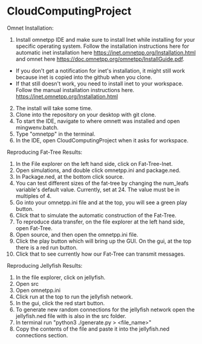 # CloudComputingProject

Omnet Installation:
1) Install omnetpp IDE and make sure to install Inet while installing for your specific operating system. Follow the installation instructions here for automatic inet installation here https://inet.omnetpp.org/Installation.html and omnet here https://doc.omnetpp.org/omnetpp/InstallGuide.pdf.
  - If you don't get a notification for inet's installation, it might still work because inet is copied into the github when you clone. 
  - If that still doesn't work, you need to install inet to your workspace. Follow the manual installation instructions here. https://inet.omnetpp.org/Installation.html
2) The install will take some time.
3) Clone into the repository on your desktop with git clone.
4) To start the IDE, navigate to where omnett was installed and open mingwenv.batch.
5) Type "omnetpp" in the terminal.
6) In the IDE, open CloudComputingProject when it asks for workspace.

Reproducing Fat-Tree Results:
1) In the File explorer on the left hand side, click on Fat-Tree-Inet.
2) Open simulations,  and double click omnetpp.ini and package.ned.
3) In Package.ned, at the bottom click source. 
4) You can test different sizes of the fat-tree by changing the num_leafs variable's default value. Currently, set at 24. The value must be in multiples of 4.
5) Go into your omnetpp.ini file and at the top, you will see a green play button.
6) Click that to simulate the automatic construction of the Fat-Tree.
7) To reproduce data transfer, on the file explorer at the left hand side, open Fat-Tree.
8) Open source, and then open the omnetpp.ini file.
9) Click the play button which will bring up the GUI. On the gui, at the top there is a red run button.
10) Click that to see currently how our Fat-Tree can transmit messages.

Reproducing Jellyfish Results:
1) In the file explorer, click on jellyfish.
2) Open src
3) Open omnetpp.ini
4) Click run at the top to run the jellyfish network.
5) In the gui, click the red start button.
6) To generate new random connections for the jellyfish network open the jellyfish.ned file with is also in the src folder.
7) In terminal run "python3 ./generate.py > <file_name>"
8) Copy the contents of the file and paste it into the jellyfish.ned connections section.
